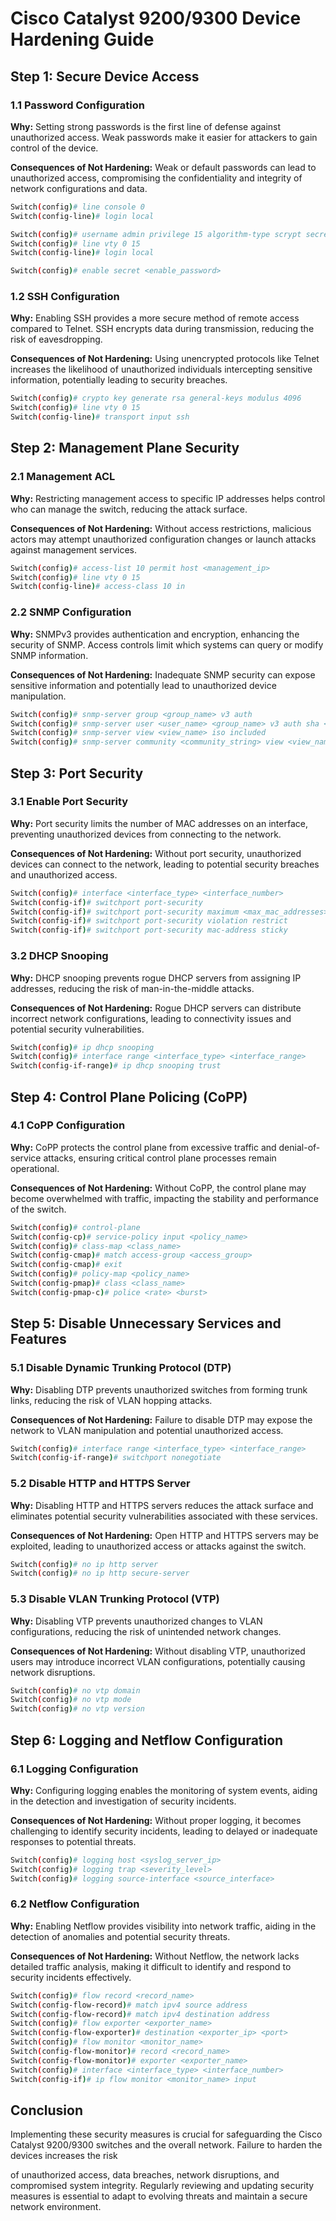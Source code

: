 # Cisco Catalyst 9200/9300 Device Hardening Guide

## Step 1: Secure Device Access

### 1.1 Password Configuration

**Why:** Setting strong passwords is the first line of defense against unauthorized access. Weak passwords make it easier for attackers to gain control of the device.

**Consequences of Not Hardening:** Weak or default passwords can lead to unauthorized access, compromising the confidentiality and integrity of network configurations and data.

```bash
Switch(config)# line console 0
Switch(config-line)# login local

Switch(config)# username admin privilege 15 algorithm-type scrypt secret <very_strong_password>
Switch(config)# line vty 0 15
Switch(config-line)# login local

Switch(config)# enable secret <enable_password>
```

### 1.2 SSH Configuration

**Why:** Enabling SSH provides a more secure method of remote access compared to Telnet. SSH encrypts data during transmission, reducing the risk of eavesdropping.

**Consequences of Not Hardening:** Using unencrypted protocols like Telnet increases the likelihood of unauthorized individuals intercepting sensitive information, potentially leading to security breaches.

```bash
Switch(config)# crypto key generate rsa general-keys modulus 4096
Switch(config)# line vty 0 15
Switch(config-line)# transport input ssh
```

## Step 2: Management Plane Security

### 2.1 Management ACL

**Why:** Restricting management access to specific IP addresses helps control who can manage the switch, reducing the attack surface.

**Consequences of Not Hardening:** Without access restrictions, malicious actors may attempt unauthorized configuration changes or launch attacks against management services.

```bash
Switch(config)# access-list 10 permit host <management_ip>
Switch(config)# line vty 0 15
Switch(config-line)# access-class 10 in
```

### 2.2 SNMP Configuration

**Why:** SNMPv3 provides authentication and encryption, enhancing the security of SNMP. Access controls limit which systems can query or modify SNMP information.

**Consequences of Not Hardening:** Inadequate SNMP security can expose sensitive information and potentially lead to unauthorized device manipulation.

```bash
Switch(config)# snmp-server group <group_name> v3 auth
Switch(config)# snmp-server user <user_name> <group_name> v3 auth sha <auth_key> priv aes 128 <priv_key>
Switch(config)# snmp-server view <view_name> iso included
Switch(config)# snmp-server community <community_string> view <view_name> RO
```

## Step 3: Port Security

### 3.1 Enable Port Security

**Why:** Port security limits the number of MAC addresses on an interface, preventing unauthorized devices from connecting to the network.

**Consequences of Not Hardening:** Without port security, unauthorized devices can connect to the network, leading to potential security breaches and unauthorized access.

```bash
Switch(config)# interface <interface_type> <interface_number>
Switch(config-if)# switchport port-security
Switch(config-if)# switchport port-security maximum <max_mac_addresses>
Switch(config-if)# switchport port-security violation restrict
Switch(config-if)# switchport port-security mac-address sticky
```

### 3.2 DHCP Snooping

**Why:** DHCP snooping prevents rogue DHCP servers from assigning IP addresses, reducing the risk of man-in-the-middle attacks.

**Consequences of Not Hardening:** Rogue DHCP servers can distribute incorrect network configurations, leading to connectivity issues and potential security vulnerabilities.

```bash
Switch(config)# ip dhcp snooping
Switch(config)# interface range <interface_type> <interface_range>
Switch(config-if-range)# ip dhcp snooping trust
```

## Step 4: Control Plane Policing (CoPP)

### 4.1 CoPP Configuration

**Why:** CoPP protects the control plane from excessive traffic and denial-of-service attacks, ensuring critical control plane processes remain operational.

**Consequences of Not Hardening:** Without CoPP, the control plane may become overwhelmed with traffic, impacting the stability and performance of the switch.

```bash
Switch(config)# control-plane
Switch(config-cp)# service-policy input <policy_name>
Switch(config)# class-map <class_name>
Switch(config-cmap)# match access-group <access_group>
Switch(config-cmap)# exit
Switch(config)# policy-map <policy_name>
Switch(config-pmap)# class <class_name>
Switch(config-pmap-c)# police <rate> <burst>
```

## Step 5: Disable Unnecessary Services and Features

### 5.1 Disable Dynamic Trunking Protocol (DTP)

**Why:** Disabling DTP prevents unauthorized switches from forming trunk links, reducing the risk of VLAN hopping attacks.

**Consequences of Not Hardening:** Failure to disable DTP may expose the network to VLAN manipulation and potential unauthorized access.

```bash
Switch(config)# interface range <interface_type> <interface_range>
Switch(config-if-range)# switchport nonegotiate
```

### 5.2 Disable HTTP and HTTPS Server

**Why:** Disabling HTTP and HTTPS servers reduces the attack surface and eliminates potential security vulnerabilities associated with these services.

**Consequences of Not Hardening:** Open HTTP and HTTPS servers may be exploited, leading to unauthorized access or attacks against the switch.

```bash
Switch(config)# no ip http server
Switch(config)# no ip http secure-server
```

### 5.3 Disable VLAN Trunking Protocol (VTP)

**Why:** Disabling VTP prevents unauthorized changes to VLAN configurations, reducing the risk of unintended network changes.

**Consequences of Not Hardening:** Without disabling VTP, unauthorized users may introduce incorrect VLAN configurations, potentially causing network disruptions.

```bash
Switch(config)# no vtp domain
Switch(config)# no vtp mode
Switch(config)# no vtp version
```

## Step 6: Logging and Netflow Configuration

### 6.1 Logging Configuration

**Why:** Configuring logging enables the monitoring of system events, aiding in the detection and investigation of security incidents.

**Consequences of Not Hardening:** Without proper logging, it becomes challenging to identify security incidents, leading to delayed or inadequate responses to potential threats.

```bash
Switch(config)# logging host <syslog_server_ip>
Switch(config)# logging trap <severity_level>
Switch(config)# logging source-interface <source_interface>
```

### 6.2 Netflow Configuration

**Why:** Enabling Netflow provides visibility into network traffic, aiding in the detection of anomalies and potential security threats.

**Consequences of Not Hardening:** Without Netflow, the network lacks detailed traffic analysis, making it difficult to identify and respond to security incidents effectively.

```bash
Switch(config)# flow record <record_name>
Switch(config-flow-record)# match ipv4 source address
Switch(config-flow-record)# match ipv4 destination address
Switch(config)# flow exporter <exporter_name>
Switch(config-flow-exporter)# destination <exporter_ip> <port>
Switch(config)# flow monitor <monitor_name>
Switch(config-flow-monitor)# record <record_name>
Switch(config-flow-monitor)# exporter <exporter_name>
Switch(config)# interface <interface_type> <interface_number>
Switch(config-if)# ip flow monitor <monitor_name> input
```

## Conclusion

Implementing these security measures is crucial for safeguarding the Cisco Catalyst 9200/9300 switches and the overall network. Failure to harden the devices increases the risk

 of unauthorized access, data breaches, network disruptions, and compromised system integrity. Regularly reviewing and updating security measures is essential to adapt to evolving threats and maintain a secure network environment.
